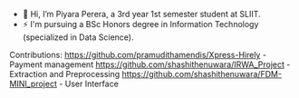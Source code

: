 - 👋 Hi, I’m Piyara Perera, a 3rd year 1st semester student at SLIIT.
- ⚡ I'm pursuing a BSc Honors degree in Information Technology (specialized in Data Science).

Contributions:
https://github.com/pramudithamendis/Xpress-Hirely - Payment management
https://github.com/shashithenuwara/IRWA_Project - Extraction and Preprocessing
https://github.com/shashithenuwara/FDM-MINI_project - User Interface
